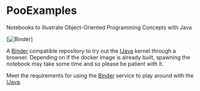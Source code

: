 # PooExamples
Notebooks to illustrate Object-Oriented Programming Concepts with Java

[![Binder](https://mybinder.org/v2/gh/fchatelain/OOPExamples.git/master?filepath=TestTableaux.ipynb)]

A [Binder](https://mybinder.org/) compatible repository to try out the [IJava](https://github.com/SpencerPark/IJava) kernel through a browser. Depending on if the docker image is already built, spawning the notebook may take some time and so please be patient with it.

Meet the requirements for using the [Binder](https://mybinder.org/) service to play around with the [IJava](https://github.com/SpencerPark/IJava).
